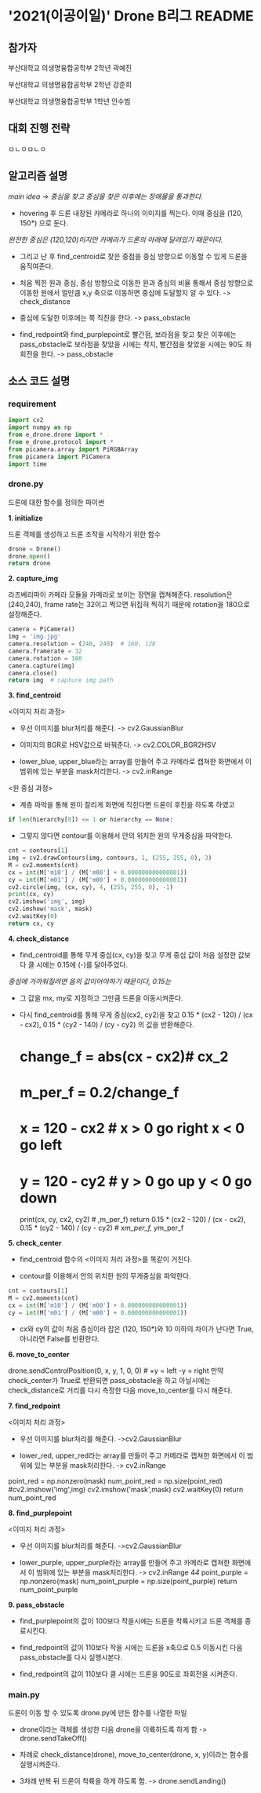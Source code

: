 # '2021(이공이일)' Drone B리그 README

## 참가자
부산대학교 의생명융합공학부 2학년 곽예진

부산대학교 의생명융합공학부 2학년 강준희

부산대학교 의생명융합공학부 1학년 안수범

## 대회 진행 전략

ㅁㄴㅇㅁㄴㅇ

## 알고리즘 설명
*main idea -> 중심을 찾고 중심을 찾은 이후에는 장애물을 통과한다.*

- hovering 후 드론 내장된 카메라로 하나의 이미지를 찍는다. 이때 중심을 (120, 150*) 으로 둔다. 

*완전한 중심은 (120,120)이지만 카메라가 드론의 아래에 달려있기 때문이다.*

- 그리고 난 후 find_centroid로 찾은 중점을 중심 방향으로 이동할 수 있게 드론을 움직여준다.

- 처음 찍힌 원과 중심, 중심 방향으로 이동한 원과 중심의 비율 통해서 중심 방향으로 이동한 원에서 얼만큼 x,y 축으로 이동하면 중심에 도달할지 알 수 있다. -> check_distance

- 중심에 도달한 이후에는 쭉 직진을 한다. -> pass_obstacle

- find_redpoint와 find_purplepoint로 빨간점, 보라점을 찾고 찾은 이후에는 pass_obstacle로 보라점을 찾았을 시에는 착지, 빨간점을 찾았을 시에는 90도 좌회전을 한다. -> pass_obstacle

## 소스 코드 설명
### requirement
```py
import cv2
import numpy as np
from e_drone.drone import *
from e_drone.protocol import *
from picamera.array import PiRGBArray
from picamera import PiCamera
import time
```
### drone.py
드론에 대한 함수를 정의한 파이썬 

**1. initialize**

드론 객체를 생성하고 드론 조작을 시작하기 위한 함수
```py
drone = Drone()
drone.open()
return drone
```

**2. capture_img**

라즈베리파이 카메라 모듈을 카메라로 보이는 장면을 캡쳐해준다. resolution은 (240,240), frame rate는 32이고 찍으면 뒤집혀 찍히기 때문에 rotation을 180으로 설정해준다.
```py
camera = PiCamera()
img = 'img.jpg'
camera.resolution = (240, 240)  # 160, 128
camera.framerate = 32
camera.rotation = 180
camera.capture(img)
camera.close()
return img  # capture img path
```

**3. find_centroid**

<이미지 처리 과정>

- 우선 이미지를 blur처리를 해준다. -> cv2.GaussianBlur

- 이미지의 BGR로 HSV값으로 바꿔준다. -> cv2.COLOR_BGR2HSV

- lower_blue, upper_blue라는 array를 만들어 주고 카메라로 캡쳐한 화면에서 이 범위에 있는 부분을 mask처리한다. -> cv2.inRange

<원 중심  과정>

- 계층 파악을 통해 원이 잘리게 화면에 직힌다면 드론이 후진을 하도록 하였고 
```py
if len(hierarchy[0]) <= 1 or hierarchy == None:
```
- 그렇지 않다면 contour를 이용해서 안의 위치한 원의 무게중심을 파악한다.
```py
cnt = contours[1]
img = cv2.drawContours(img, contours, 1, (255, 255, 0), 3)
M = cv2.moments(cnt)
cx = int(M['m10'] / (M['m00'] + 0.000000000000001))
cy = int(M['m01'] / (M['m00'] + 0.000000000000001))
cv2.circle(img, (cx, cy), 4, (255, 255, 0), -1)
print(cx, cy)
cv2.imshow('img', img)
cv2.imshow('mask', mask)
cv2.waitKey(0)
return cx, cy
```

**4. check_distance**

- find_centroid를 통해 무게 중심(cx, cy)을 찾고 무게 중심 값이 처음 설정한 값보다 클 시에는 0.15에 (-)를 달아주었다.

*중심에 가까워질려면 음의 값이어야하기 때문이다, 0.15는*

- 그 값을 mx, my로 지정하고 그만큼 드론을 이동시켜준다.
   
- 다시 find_centroid를 통해 무게 중심(cx2, cy2)을 찾고 
0.15 * (cx2 - 120) / (cx - cx2), 0.15 * (cy2 - 140) / (cy - cy2) 의 값을 반환해준다.
    

    # change_f = abs(cx - cx2)# cx_2
    # m_per_f = 0.2/change_f
    # x = 120 - cx2 # x > 0 go right x < 0 go left
    # y = 120 - cy2 # y > 0 go up y < 0 go down
    print(cx, cy, cx2, cy2)  # ,m_per_f)
    return 0.15 * (cx2 - 120) / (cx - cx2), 0.15 * (cy2 - 140) / (cy - cy2)  # x*m_per_f, y*m_per_f

**5. check_center**

- find_centroid 함수의 <이미지 처리 과정>를 똑같이 거친다.

- contour를 이용해서 안의 위치한 원의 무게중심을 파악한다.
```py
cnt = contours[1]
M = cv2.moments(cnt)
cx = int(M['m10'] / (M['m00'] + 0.000000000000001))
cy = int(M['m01'] / (M['m00'] + 0.000000000000001))
```
- cx와 cy의 값이 처음 중심이라 잡은 (120, 150*)와 10 이하의 차이가 난다면 True, 아니라면 False를 반환한다.
        
**6. move_to_center**

drone.sendControlPosition(0, x, y, 1, 0, 0)  # +y = left -y = right
만약 check_center가 True로 반환되면 pass_obstacle을 하고 아닐시에는 check_distance로 거리를 다시 측정한 다음 move_to_center를 다시 해준다.

**7. find_redpoint**

<이미지 처리 과정>

- 우선 이미지를 blur처리를 해준다. ->cv2.GaussianBlur

- lower_red, upper_red라는 array를 만들어 주고 카메라로 캡쳐한 화면에서 이 범위에 있는 부분을 mask처리한다. -> cv2.inRange 

point_red = np.nonzero(mask)
num_point_red = np.size(point_red)
#cv2.imshow('img',img)
cv2.imshow('mask',mask)
cv2.waitKey(0)
return num_point_red

**8. find_purplepoint**

<이미지 처리 과정>

- 우선 이미지를 blur처리를 해준다. ->cv2.GaussianBlur

- lower_purple, upper_purple라는 array를 만들어 주고 카메라로 캡쳐한 화면에서 이 범위에 있는 부분을 mask처리한다. -> cv2.inRange
4*4*
    point_purple = np.nonzero(mask)
    num_point_purple = np.size(point_purple)
    return num_point_purple

**9. pass_obstacle**

- find_purplepoint의 값이 100보다 작을시에는 드론을 착륙시키고 드론 객체를 종료시킨다.

- find_redpoint의 값이 110보다 작을 시에는 드론을 x축으로 0.5 이동시킨 다음 pass_obstacle를 다시 실행시본다.

- find_redpoint의 값이 110보다 클 시에는 드론을 90도로 좌회전을 시켜준다.

### main.py
드론이 이동 할 수 있도록 drone.py에 만든 함수를 나열한 파일

- drone이라는 객체를 생성한 다음 drone을 이륙하도록 하게 함 -> drone.sendTakeOff()

- 차례로 check_distance(drone), move_to_center(drone, x, y)이라는 함수를 실행시켜준다.

- 3차례 반복 뒤 드론이 착륙을 하게 하도록 함. -> drone.sendLanding()
